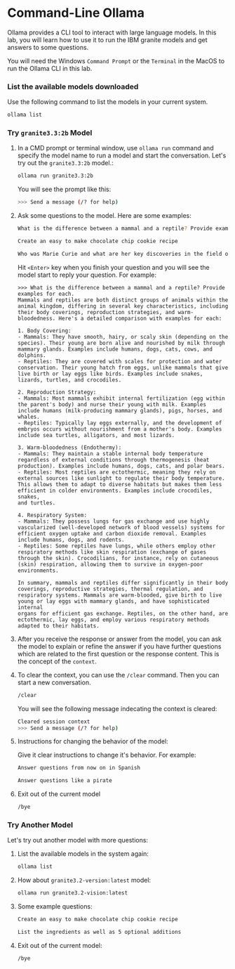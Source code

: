 # Command-Line Ollama
Ollama provides a CLI tool to interact with large language models. In this lab, you will learn how to use it
to run the IBM granite models and get answers to some questions.

You will need the Windows `Command Prompt` or the `Terminal` in the MacOS to run the Ollama CLI in this lab.

### List the available models downloaded
Use the following command to list the models in your current system.
```bash
ollama list
```

### Try `granite3.3:2b` Model

1.  In a CMD prompt or terminal window, use `ollama run` command and specify the model name to run a model and start the
    conversation. Let's try out the `granite3.3:2b` model.:
    ```bash
    ollama run granite3.3:2b
    ```
    You will see the prompt like this:
    ```bash
    >>> Send a message (/? for help)
    ```

1.  Ask some questions to the model. Here are some examples:
    ```bash
    What is the difference between a mammal and a reptile? Provide examples for each.
    ```
    ```bash
    Create an easy to make chocolate chip cookie recipe
    ```
    ```bash
    Who was Marie Curie and what are her key discoveries in the field of chemistry and physics?
    ```
    Hit `<Enter>` key when you finish your question and you will see the model start to reply your question. For example:
    ```base
    >>> What is the difference between a mammal and a reptile? Provide examples for each.
    Mammals and reptiles are both distinct groups of animals within the animal kingdom, differing in several key characteristics, including their body coverings, reproduction strategies, and warm-bloodedness. Here's a detailed comparison with examples for each:

    1. Body Covering:
    - Mammals: They have smooth, hairy, or scaly skin (depending on the species). Their young are born alive and nourished by milk through mammary glands. Examples include humans, dogs, cats, cows, and dolphins.
    - Reptiles: They are covered with scales for protection and water conservation. Their young hatch from eggs, unlike mammals that give live birth or lay eggs like birds. Examples include snakes, lizards, turtles, and crocodiles.

    2. Reproduction Strategy:
    - Mammals: Most mammals exhibit internal fertilization (egg within the parent's body) and nurse their young with milk. Examples include humans (milk-producing mammary glands), pigs, horses, and whales.
    - Reptiles: Typically lay eggs externally, and the development of embryos occurs without nourishment from a mother's body. Examples include sea turtles, alligators, and most lizards.

    3. Warm-bloodedness (Endothermy):
    - Mammals: They maintain a stable internal body temperature regardless of external conditions through thermogenesis (heat production). Examples include humans, dogs, cats, and polar bears.
    - Reptiles: Most reptiles are ectothermic, meaning they rely on external sources like sunlight to regulate their body temperature. This allows them to adapt to diverse habitats but makes them less efficient in colder environments. Examples include crocodiles, snakes,
    and turtles.

    4. Respiratory System:
    - Mammals: They possess lungs for gas exchange and use highly vascularized (well-developed network of blood vessels) systems for efficient oxygen uptake and carbon dioxide removal. Examples include humans, dogs, and rodents.
    - Reptiles: Some reptiles have lungs, while others employ other respiratory methods like skin respiration (exchange of gases through the skin). Crocodilians, for instance, rely on cutaneous (skin) respiration, allowing them to survive in oxygen-poor environments.

    In summary, mammals and reptiles differ significantly in their body coverings, reproductive strategies, thermal regulation, and respiratory systems. Mammals are warm-blooded, give birth to live young or lay eggs with mammary glands, and have sophisticated internal
    organs for efficient gas exchange. Reptiles, on the other hand, are ectothermic, lay eggs, and employ various respiratory methods adapted to their habitats.
    ```

1.  After you receive the response or answer from the model, you can ask the model to explain or refine the answer if you have further questions
    which are related to the first question or the response content. This is the concept of the `context`.

1.  To clear the context, you can use the `/clear` command. Then you can start a new conversation.
    ```bash
    /clear
    ```
    You will see the following message indecating the context is cleared:
    ```bash
    Cleared session context
    >>> Send a message (/? for help)
    ```

1.  Instructions for changing the behavior of the model:
    
    Give it clear instructions to change it's behavior.  For example:
    ```bash
    Answer questions from now on in Spanish
    ```
    ```bash
    Answer questions like a pirate
    ```

1.  Exit out of the current model
    ```bash
    /bye
    ```

### Try Another Model
Let's try out another model with more questions:

1.  List the available models in the system again:
    ```bash
    ollama list
    ```

1.  How about `granite3.2-version:latest` model:
    ```bash
    ollama run granite3.2-vision:latest
    ```
1.  Some example questions:
    ```bash
    Create an easy to make chocolate chip cookie recipe
    ```
    ```bash
    List the ingredients as well as 5 optional additions
    ```
1.  Exit out of the current model:
    ```bash
    /bye
    ```

